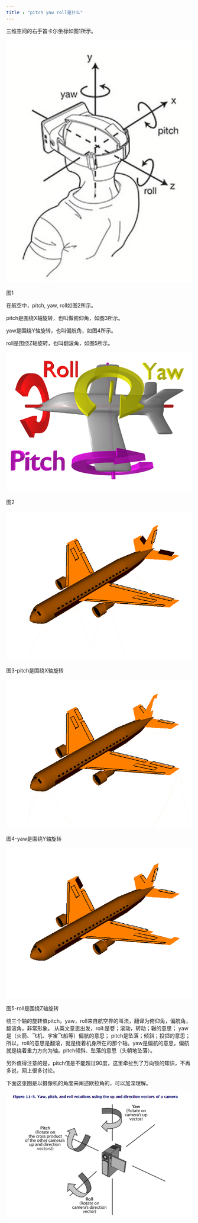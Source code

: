```yaml
---
title : "pitch yaw roll是什么"
---
```


三维空间的右手笛卡尔坐标如图1所示。

![img](../../assets/images/2020-11-29-pitch-yaw-roll/20140401183456562)

图1

在航空中，pitch, yaw, roll如图2所示。

pitch是围绕X轴旋转，也叫做俯仰角，如图3所示。

yaw是围绕Y轴旋转，也叫偏航角，如图4所示。

roll是围绕Z轴旋转，也叫翻滚角，如图5所示。

![img](../../assets/images/2020-11-29-pitch-yaw-roll/20140401183507359)

图2

![img](../../assets/images/2020-11-29-pitch-yaw-roll/20140401183518578)

图3-pitch是围绕X轴旋转

![img](../../assets/images/2020-11-29-pitch-yaw-roll/20140401183525562)

图4-yaw是围绕Y轴旋转

![img](../../assets/images/2020-11-29-pitch-yaw-roll/20140401183537890)

图5-roll是围绕Z轴旋转

绕三个轴的旋转值pitch，yaw，roll来自航空界的叫法，翻译为俯仰角，偏航角，翻滚角，非常形象。
从英文意思出发，roll:是卷；滚动，转动；辗的意思； 
yaw是（火箭、飞机、宇宙飞船等）偏航的意思； 
pitch是坠落；倾斜；投掷的意思； 
所以，roll的意思是翻滚，就是绕着机身所在的那个轴。yaw是偏航的意思，偏航就是绕着重力方向为轴。pitch倾斜、坠落的意思（头朝地坠落）。

另外值得注意的是，pitch值是不能超过90度，这里牵扯到了万向锁的知识，不再多说，网上很多讨论。

下面这张图是以摄像机的角度来阐述欧拉角的，可以加深理解。

![img](../../assets/images/2020-11-29-pitch-yaw-roll/20151125212621964)